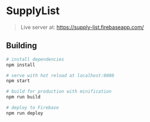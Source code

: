 # SupplyList

> Live server at:
> <https://supply-list.firebaseapp.com/>

## Building

``` bash
# install dependencies
npm install

# serve with hot reload at localhost:8080
npm start

# build for production with minification
npm run build

# deploy to Firebase
npm run deploy
```

